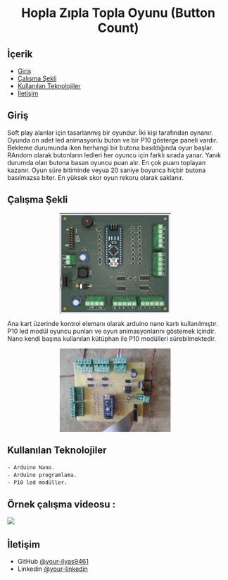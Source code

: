 
<h1 align="center">Hopla Zıpla Topla Oyunu (Button Count)</h1>

## İçerik

- [Giriş](#Giriş)
- [Çalışma Şekli](#Çalışma-Şekli)
- [Kullanılan Teknolojiler](#Kullanılan-Teknolojiler)
- [İletişim](#İletişim)

## Giriş

Soft play alanlar için tasarlanmış bir oyundur. İki kişi tarafından oynanır. Oyunda on adet led animasyonlu buton ve bir P10 gösterge paneli vardır. 
Bekleme durumunda iken herhangi bir butona basıldığında oyun  başlar. RAndom olarak butonların ledleri her oyuncu için farklı sırada yanar. Yanık durumda olan butona basan oyuncu puan alır. En çok puanı toplayan kazanır. Oyun süre bitiminde veyua 20 saniye boyunca hiçbir butona basılmazsa biter. En yüksek skor oyun rekoru olarak saklanır.

## Çalışma Şekli

<p  align="center">
     <img src="schematic-pcb/btn_say_oyun.jpg" alt="mlx90614" width="50%" height="30%" align="center" style="margin-right:15px" border: 5px solid #555>
</p>



Ana kart üzerinde kontrol elemanı olarak arduino nano kartı kullanılmıştır. P10 led modül oyuncu punları ve oyun animasyonlarını göstemek içindir. Nano kendi başına kullanılan kütüphan ile P10 modülleri sürebilmektedir.

<p  align="center">
     <img src="schematic-pcb/pcb-yerlesim.jpg" alt="mlx90614" width="50%" height="30%" align="center" style="margin-right:15px" border: 5px solid #555>
</p>



## Kullanılan Teknolojiler

```bash
- Arduino Nano.
- Arduino programlama.
- P10 led modüller.


```

## Örnek çalışma videosu :

[![](https://camo.githubusercontent.com/241d4106ff5edca2ee25e04dcf4546fad9d20b626f7a10990307e8f83e95459f/68747470733a2f2f696d672e736869656c64732e696f2f62616467652f796f75747562652d2532334646303030302e7376673f267374796c653d666f722d7468652d6261646765266c6f676f3d796f7574756265266c6f676f436f6c6f723d7768697465253232)](https://youtu.be/Q9nUwOI7k6M)

## İletişim

- GitHub [@your-ilyas9461](https://github.com/ilyas9461)
- Linkedin [@your-linkedin](https://www.linkedin.com/in/ilyas-yağcioğlu-6a6b17217)

